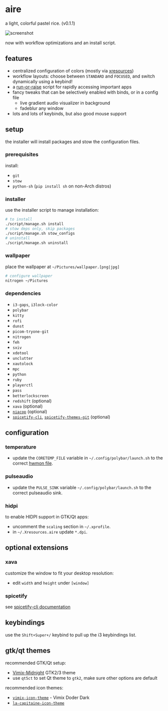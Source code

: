 # aire

a light, colorful pastel rice. (v0.1.1)

![screenshot](https://git.rie.icu/xdrie/screenshots/raw/branch/master/aire/2020-06-09_22-53.png)

now with workflow optimizations and an install script.

## features

+ centralized configuration of colors (mostly via [xresources](aire/.Xresources.aire))
+ workflow layouts: choose between `STANDARD` and `FOCUSED`, and switch dynamically using a keybind!
+ a [run-or-raise](https://github.com/mkropat/jumpapp) script for rapidly accessing important apps
+ fancy tweaks that can be selectively enabled with binds, or in a config file
  + live gradient audio visualizer in background
  + fadeblur any window
+ lots and lots of keybinds, but also good mouse support

## setup

the installer will install packages and stow the configuration files.

### prerequisites

install:
+ `git`
+ `stow`
+ `python-sh` (`pip install sh` on non-Arch distros)

### installer

use the installer script to manage installation:
```sh
# to install
./script/manage.sh install
# stow deps only, skip packages
./script/manage.sh stow_configs
# uninstall
./script/manage.sh uninstall
```

### wallpaper
place the wallpaper at `~/Pictures/wallpaper.[png|jpg]`
```sh
# configure wallpaper
nitrogen ~/Pictures
```

### dependencies
+ `i3-gaps`, `i3lock-color`
+ `polybar`
+ `kitty`
+ `rofi`
+ `dunst`
+ `picom-tryone-git`
+ `nitrogen`
+ `feh`
+ `sxiv`
+ `xdotool`
+ `unclutter`
+ `xautolock`
+ `mpc`
+ `python`
+ `ruby`
+ `playerctl`
+ `pass`
+ `betterlockscreen`
+ `redshift` (optional)
+ `xava` (optional)
+ [`niacop`](https://github.com/xdrie/niacop) (optional)
+ [`spicetify-cli`](https://aur.archlinux.org/packages/spicetify-cli/), [`spicetify-themes-git`](https://aur.archlinux.org/packages/spicetify-themes-git/) (optional)

## configuration

### temperature

+ update the `CORETEMP_FILE` variable in `~/.config/polybar/launch.sh` to the correct [hwmon file](https://github.com/polybar/polybar/issues/2078#issuecomment-620630184).

### pulseaudio

+ update the `PULSE_SINK` variable `~/.config/polybar/launch.sh` to the correct pulseaudio sink.

### hidpi
to enable HIDPI support in GTK/Qt apps:
+ uncomment the `scaling` section in `~/.xprofile`.
+ in `~/.Xresources.aire` update `*.dpi`.

## optional extensions

### xava
customize the window to fit your desktop resolution:
+ edit `width` and `height` under `[window]`

### spicetify
see [spicetify-cli documentation](https://github.com/khanhas/spicetify-cli/wiki/Basic-Usage)

## keybindings

use the `Shift+Super+/` keybind to pull up the i3 keybindings list.

## gtk/qt themes

recommended GTK/Qt setup:
+ [Vimix-Midnight](https://github.com/zortax/Vimix-Midnight) GTK2/3 theme
+ use `qt5ct` to set Qt theme to `gtk2`, make sure other options are default

recommended icon themes:
+ [`vimix-icon-theme`](https://aur.archlinux.org/packages/vimix-icon-theme/) - Vimix Doder Dark
+ [`la-capitaine-icon-theme`](https://aur.archlinux.org/packages/la-capitaine-icon-theme/)
